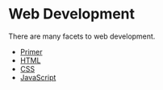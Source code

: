 # Web Development

There are many facets to web development.

* [Primer](../notes/web-development-primer.md)
* [HTML](../notes/html.md)
* [CSS](../notes/css.md)
* [JavaScript](../notes/javascript.md)